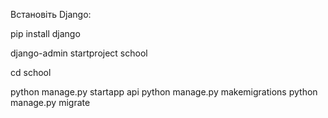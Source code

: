 Встановіть Django:

pip install django

django-admin startproject school

cd school

python manage.py startapp api
python manage.py makemigrations
python manage.py migrate
